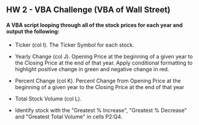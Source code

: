 ## HW 2 - VBA Challenge (VBA of Wall Street)

#### A VBA script looping through all of the stock prices for each year and output the following:
* Ticker (col I). The Ticker Symbol for each stock.

* Yearly Change (col J). Opening Price at the beginning of a given year to the Closing Price at the end of that year. Apply conditional formatting to highlight positive change in green and negative change in red.

* Percent Change (col K). Percent Change from Opening Price at the beginning of a given year to the Closing Price at the end of that year

* Total Stock Volume (col L).

* Identify stock with the "Greatest % Increase", "Greatest % Decrease" and "Greatest Total Volume" in cells P2:Q4.